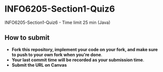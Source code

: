 # INFO6205-Section1-Quiz6

INFO6205-Section1-Quiz6 - Time limit 25 min (Java)

## How to submit

- **Fork this repository, implement your code on your fork, and make sure to push to your own fork when you're done**.
- **Your last commit time will be recorded as your submission time**.
- **Submit the URL on Canvas**